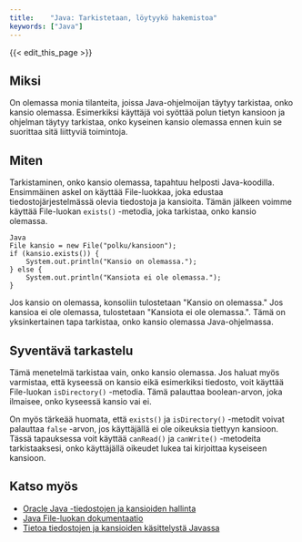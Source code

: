```yaml
---
title:    "Java: Tarkistetaan, löytyykö hakemistoa"
keywords: ["Java"]
---
```


{{< edit_this_page >}}

## Miksi

On olemassa monia tilanteita, joissa Java-ohjelmoijan täytyy tarkistaa, onko kansio olemassa. Esimerkiksi käyttäjä voi syöttää polun tietyn kansioon ja ohjelman täytyy tarkistaa, onko kyseinen kansio olemassa ennen kuin se suorittaa sitä liittyviä toimintoja.

## Miten

Tarkistaminen, onko kansio olemassa, tapahtuu helposti Java-koodilla. Ensimmäinen askel on käyttää File-luokkaa, joka edustaa tiedostojärjestelmässä olevia tiedostoja ja kansioita. Tämän jälkeen voimme käyttää File-luokan `exists()` -metodia, joka tarkistaa, onko kansio olemassa.

```
Java
File kansio = new File("polku/kansioon");
if (kansio.exists()) {
    System.out.println("Kansio on olemassa.");
} else {
    System.out.println("Kansiota ei ole olemassa.");
}
```

Jos kansio on olemassa, konsoliin tulostetaan "Kansio on olemassa." Jos kansioa ei ole olemassa, tulostetaan "Kansiota ei ole olemassa.". Tämä on yksinkertainen tapa tarkistaa, onko kansio olemassa Java-ohjelmassa.

## Syventävä tarkastelu

Tämä menetelmä tarkistaa vain, onko kansio olemassa. Jos haluat myös varmistaa, että kyseessä on kansio eikä esimerkiksi tiedosto, voit käyttää File-luokan `isDirectory()` -metodia. Tämä palauttaa boolean-arvon, joka ilmaisee, onko kyseessä kansio vai ei.

On myös tärkeää huomata, että `exists()` ja `isDirectory()` -metodit voivat palauttaa `false` -arvon, jos käyttäjällä ei ole oikeuksia tiettyyn kansioon. Tässä tapauksessa voit käyttää `canRead()` ja `canWrite()` -metodeita tarkistaaksesi, onko käyttäjällä oikeudet lukea tai kirjoittaa kyseiseen kansioon.

## Katso myös

- [Oracle Java -tiedostojen ja kansioiden hallinta](https://docs.oracle.com/javase/tutorial/essential/io/fileio.html)
- [Java File-luokan dokumentaatio](https://docs.oracle.com/javase/8/docs/api/java/io/File.html)
- [Tietoa tiedostojen ja kansioiden käsittelystä Javassa](https://javabeginnerstutorial.com/core-java-tutorial/file-handling/)